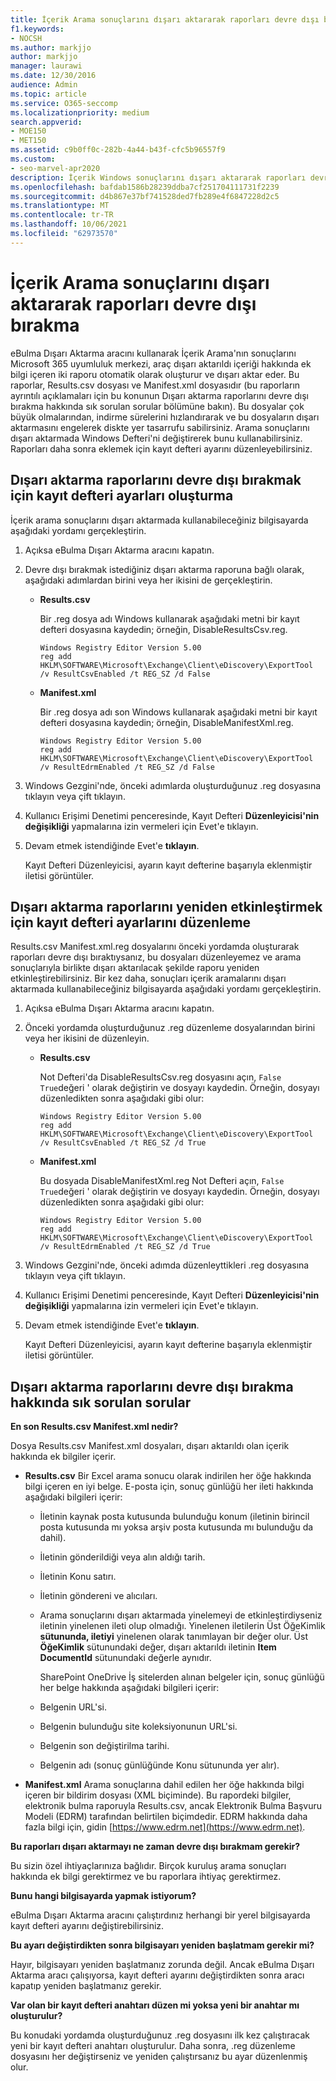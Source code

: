 ```yaml
---
title: İçerik Arama sonuçlarını dışarı aktararak raporları devre dışı bırakma
f1.keywords:
- NOCSH
ms.author: markjjo
author: markjjo
manager: laurawi
ms.date: 12/30/2016
audience: Admin
ms.topic: article
ms.service: O365-seccomp
ms.localizationpriority: medium
search.appverid:
- MOE150
- MET150
ms.assetid: c9b0ff0c-282b-4a44-b43f-cfc5b96557f9
ms.custom:
- seo-marvel-apr2020
description: İçerik Windows sonuçlarını dışarı aktararak raporları devre dışı bırakmak için yerel bilgisayarınızda Microsoft 365 uyumluluk merkezi.
ms.openlocfilehash: bafdab1586b28239ddba7cf251704111731f2239
ms.sourcegitcommit: d4b867e37bf741528ded7fb289e4f6847228d2c5
ms.translationtype: MT
ms.contentlocale: tr-TR
ms.lasthandoff: 10/06/2021
ms.locfileid: "62973570"
---
```

# <a name="disable-reports-when-you-export-content-search-results"></a>İçerik Arama sonuçlarını dışarı aktararak raporları devre dışı bırakma

eBulma Dışarı Aktarma aracını kullanarak İçerik Arama'nın sonuçlarını Microsoft 365 uyumluluk merkezi, araç dışarı aktarıldı içeriği hakkında ek bilgi içeren iki raporu otomatik olarak oluşturur ve dışarı aktar eder. Bu raporlar, Results.csv dosyası ve Manifest.xml dosyasıdır (bu raporların ayrıntılı açıklamaları için bu konunun Dışarı [](#frequently-asked-questions-about-disabling-export-reports) aktarma raporlarını devre dışı bırakma hakkında sık sorulan sorular bölümüne bakın). Bu dosyalar çok büyük olmalarından, indirme sürelerini hızlandırarak ve bu dosyaların dışarı aktarmasını engelerek diskte yer tasarrufu sabilirsiniz. Arama sonuçlarını dışarı aktarmada Windows Defteri'ni değiştirerek bunu kullanabilirsiniz. Raporları daha sonra eklemek için kayıt defteri ayarını düzenleyebilirsiniz. 
  
## <a name="create-registry-settings-to-disable-the-export-reports"></a>Dışarı aktarma raporlarını devre dışı bırakmak için kayıt defteri ayarları oluşturma

İçerik arama sonuçlarını dışarı aktarmada kullanabileceğiniz bilgisayarda aşağıdaki yordamı gerçekleştirin.
  
1. Açıksa eBulma Dışarı Aktarma aracını kapatın.
    
2. Devre dışı bırakmak istediğiniz dışarı aktarma raporuna bağlı olarak, aşağıdaki adımlardan birini veya her ikisini de gerçekleştirin.
    
    - **Results.csv**
    
      Bir .reg dosya adı Windows kullanarak aşağıdaki metni bir kayıt defteri dosyasına kaydedin; örneğin, DisableResultsCsv.reg.
    
      ```text
      Windows Registry Editor Version 5.00
      reg add HKLM\SOFTWARE\Microsoft\Exchange\Client\eDiscovery\ExportTool /v ResultCsvEnabled /t REG_SZ /d False 
      ```

    - **Manifest.xml**
    
      Bir .reg dosya adı son Windows kullanarak aşağıdaki metni bir kayıt defteri dosyasına kaydedin; örneğin, DisableManifestXml.reg.
    
      ```text
      Windows Registry Editor Version 5.00
      reg add HKLM\SOFTWARE\Microsoft\Exchange\Client\eDiscovery\ExportTool /v ResultEdrmEnabled /t REG_SZ /d False 
      ```

3. Windows Gezgini'nde, önceki adımlarda oluşturduğunuz .reg dosyasına tıklayın veya çift tıklayın.
    
4. Kullanıcı Erişimi Denetimi penceresinde, Kayıt Defteri **Düzenleyicisi'nin değişikliği** yapmalarına izin vermeleri için Evet'e tıklayın. 
    
5. Devam etmek istendiğinde Evet'e **tıklayın**.
    
    Kayıt Defteri Düzenleyicisi, ayarın kayıt defterine başarıyla eklenmiştir iletisi görüntüler.
  
## <a name="edit-registry-settings-to-re-enable-the-export-reports"></a>Dışarı aktarma raporlarını yeniden etkinleştirmek için kayıt defteri ayarlarını düzenleme

Results.csv Manifest.xml.reg dosyalarını önceki yordamda oluşturarak raporları devre dışı bıraktıysanız, bu dosyaları düzenleyemez ve arama sonuçlarıyla birlikte dışarı aktarılacak şekilde raporu yeniden etkinleştirebilirsiniz. Bir kez daha, sonuçları içerik aramalarını dışarı aktarmada kullanabileceğiniz bilgisayarda aşağıdaki yordamı gerçekleştirin.
  
1. Açıksa eBulma Dışarı Aktarma aracını kapatın.
    
2. Önceki yordamda oluşturduğunuz .reg düzenleme dosyalarından birini veya her ikisini de düzenleyin.
    
    - **Results.csv**
    
        Not Defteri'da DisableResultsCsv.reg dosyasını açın, `False` `True`değeri ' olarak değiştirin ve dosyayı kaydedin. Örneğin, dosyayı düzenledikten sonra aşağıdaki gibi olur:
    
        ```text
        Windows Registry Editor Version 5.00
      reg add HKLM\SOFTWARE\Microsoft\Exchange\Client\eDiscovery\ExportTool /v ResultCsvEnabled /t REG_SZ /d True
        ```

    - **Manifest.xml**
    
        Bu dosyada DisableManifestXml.reg Not Defteri açın, `False` `True`değeri ' olarak değiştirin ve dosyayı kaydedin. Örneğin, dosyayı düzenledikten sonra aşağıdaki gibi olur:
    
      ```text
      Windows Registry Editor Version 5.00
      reg add HKLM\SOFTWARE\Microsoft\Exchange\Client\eDiscovery\ExportTool /v ResultEdrmEnabled /t REG_SZ /d True
      ```

3. Windows Gezgini'nde, önceki adımda düzenleyttikleri .reg dosyasına tıklayın veya çift tıklayın.
    
4. Kullanıcı Erişimi Denetimi penceresinde, Kayıt Defteri **Düzenleyicisi'nin değişikliği** yapmalarına izin vermeleri için Evet'e tıklayın. 
    
5. Devam etmek istendiğinde Evet'e **tıklayın**.
    
    Kayıt Defteri Düzenleyicisi, ayarın kayıt defterine başarıyla eklenmiştir iletisi görüntüler.
  
## <a name="frequently-asked-questions-about-disabling-export-reports"></a>Dışarı aktarma raporlarını devre dışı bırakma hakkında sık sorulan sorular

 **En son Results.csv Manifest.xml nedir?**
  
Dosya Results.csv Manifest.xml dosyaları, dışarı aktarıldı olan içerik hakkında ek bilgiler içerir.
  
- **Results.csv** Bir Excel arama sonucu olarak indirilen her öğe hakkında bilgi içeren en iyi belge. E-posta için, sonuç günlüğü her ileti hakkında aşağıdaki bilgileri içerir: 
    
  - İletinin kaynak posta kutusunda bulunduğu konum (iletinin birincil posta kutusunda mı yoksa arşiv posta kutusunda mı bulunduğu da dahil).
    
  - İletinin gönderildiği veya alın aldığı tarih.
    
  - İletinin Konu satırı.
    
  - İletinin göndereni ve alıcıları.
    
  - Arama sonuçlarını dışarı aktarmada yinelemeyi de etkinleştirdiyseniz iletinin yinelenen ileti olup olmadığı. Yinelenen iletilerin Üst ÖğeKimlik **sütununda, iletiyi** yinelenen olarak tanımlayan bir değer olur. Üst **ÖğeKimlik** sütunundaki değer, dışarı aktarıldı iletinin **Item DocumentId** sütunundaki değerle aynıdır. 
    
    SharePoint OneDrive İş sitelerden alınan belgeler için, sonuç günlüğü her belge hakkında aşağıdaki bilgileri içerir:
    
  - Belgenin URL'si.
    
  - Belgenin bulunduğu site koleksiyonunun URL'si.
    
  - Belgenin son değiştirilma tarihi.
    
  - Belgenin adı (sonuç günlüğünde Konu sütununda yer alır).
    
- **Manifest.xml** Arama sonuçlarına dahil edilen her öğe hakkında bilgi içeren bir bildirim dosyası (XML biçiminde). Bu rapordeki bilgiler, elektronik bulma raporuyla Results.csv, ancak Elektronik Bulma Başvuru Modeli (EDRM) tarafından belirtilen biçimdedir. EDRM hakkında daha fazla bilgi için, gidin [https://www.edrm.net](https://www.edrm.net).
    
 **Bu raporları dışarı aktarmayı ne zaman devre dışı bırakmam gerekir?**
  
Bu sizin özel ihtiyaçlarınıza bağlıdır. Birçok kuruluş arama sonuçları hakkında ek bilgi gerektirmez ve bu raporlara ihtiyaç gerektirmez.
  
 **Bunu hangi bilgisayarda yapmak istiyorum?**
  
 eBulma Dışarı Aktarma aracını çalıştırdınız herhangi bir yerel bilgisayarda kayıt defteri ayarını değiştirebilirsiniz. 
  
 **Bu ayarı değiştirdikten sonra bilgisayarı yeniden başlatmam gerekir mi?**
  
Hayır, bilgisayarı yeniden başlatmanız zorunda değil. Ancak eBulma Dışarı Aktarma aracı çalışıyorsa, kayıt defteri ayarını değiştirdikten sonra aracı kapatıp yeniden başlatmanız gerekir.
  
 **Var olan bir kayıt defteri anahtarı düzen mi yoksa yeni bir anahtar mı oluşturulur?**
  
Bu konudaki yordamda oluşturduğunuz .reg dosyasını ilk kez çalıştıracak yeni bir kayıt defteri anahtarı oluşturulur. Daha sonra, .reg düzenleme dosyasını her değiştirseniz ve yeniden çalıştırsanız bu ayar düzenlenmiş olur.
